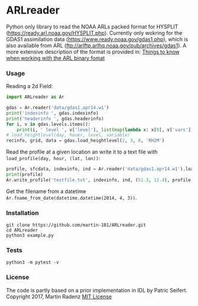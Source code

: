 # ARLreader

Python only library to read the NOAA ARLs packed format for HYSPLIT (<https://ready.arl.noaa.gov/HYSPLIT.php>).
Currently only wokring for the GDAS1 assimilation data (<https://www.ready.noaa.gov/gdas1.php>), which is also available from ARL (<ftp://arlftp.arlhq.noaa.gov/pub/archives/gdas1>).
A more extensive description of the format is provided in: [Things to know when working with the ARL binary fomat](working_with_ARLformat.md)


### Usage

Reading a 2d Field:
```python
import ARLreader as Ar

gdas = Ar.reader('data/gdas1.apr14.w1')
print('indexinfo ', gdas.indexinfo)
print('headerinfo ', gdas.headerinfo)
for i, v in gdas.levels.items():
    print(i, ' level ', v['level'], list(map(lambda x: x[0], v['vars'])))
# load_heightlevel(day, houer, level, variable)
recinfo, grid, data = gdas.load_heightlevel(2, 3, 0, 'RH2M')
```

Read the profile at a given location an write it to a text file with `load_profile(day, hour, (lat, lon))`:
```python
profile, sfcdata, indexinfo, ind = Ar.reader('data/gdas1.apr14.w1').load_profile(2, 3, (51.3, 12.4))
print(profile)
Ar.write_profile('testfile.txt', indexinfo, ind, (51.3, 12.4), profile, sfcdata)
```

Get the filename from a datetime `Ar.fname_from_date(datetime.datetime(2014, 4, 3))`.

### Installation 
```
git clone https://github.com/martin-181/ARLreader.git
cd ARLreader
python3 example.py
```

### Tests
`python3 -m pytest -v`

### License
The code is partly based on a prior implementation in IDL by Patric Seifert.
Copyright 2017, Martin Radenz
[MIT License](http://www.opensource.org/licenses/mit-license.php)
